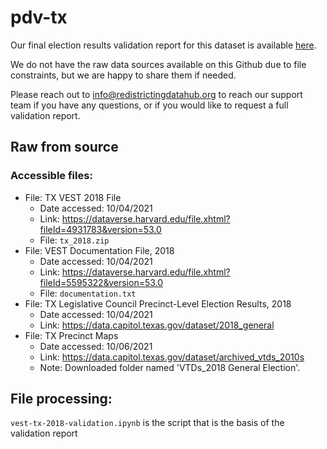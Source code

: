 # pdv-tx

Our final election results validation report for this dataset is available [here](https://redistrictingdatahub.org/dataset/vest-2018-texas-precinct-and-election-results/).

We do not have the raw data sources available on this Github due to file constraints, but we are happy to share them if needed. 

Please reach out to info@redistrictingdatahub.org to reach our support team if you have any questions, or if you would like to request a full validation report. 

## Raw from source

### Accessible files:

- File: TX VEST 2018 File
   - Date accessed: 10/04/2021
   - Link: https://dataverse.harvard.edu/file.xhtml?fileId=4931783&version=53.0
   - File: `tx_2018.zip`
- File: VEST Documentation File, 2018
   - Date accessed: 10/04/2021
   - Link: https://dataverse.harvard.edu/file.xhtml?fileId=5595322&version=53.0
   - File: `documentation.txt`
- File: TX Legislative Council Precinct-Level Election Results, 2018
  - Date accessed: 10/04/2021
  - Link: https://data.capitol.texas.gov/dataset/2018_general
- File: TX Precinct Maps
  - Date accessed: 10/06/2021
  - Link: https://data.capitol.texas.gov/dataset/archived_vtds_2010s
  - Note: Downloaded folder named 'VTDs_2018 General Election'.

## File processing:

`vest-tx-2018-validation.ipynb` is the script that is the basis of the validation report
